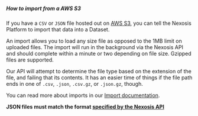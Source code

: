 ##### How to import from a AWS S3
If you have a `CSV` or `JSON` file hosted out on <a href="https://aws.amazon.com/s3" target="_blank">AWS S3</a>, you can tell the Nexosis Platform to import that data into a Dataset. 

An import allows you to load any size file as opposed to the 1MB limit on uploaded files. The import will run in the background via the Nexosis API and should complete within a minute or two depending on file size. Gzipped files are supported.

Our API will attempt to determine the file type based on the extension of the file, and failing that its contents.  It has an easier time of things if the file path ends in one of `.csv`, `.json`, `.csv.gz`, or `.json.gz`, though.

You can read more about imports in our <a href="http://docs.nexosis.com/guides/importing-data#importing-from-aws-s3" target="_blank">Import documentation</a>.

**JSON files must match the format <a href="https://developers.nexosis.com/docs/services/98847a3fbbe64f73aa959d3cededb3af/operations/datasets-add-data" target="_blank">specified by the Nexosis API</a>**